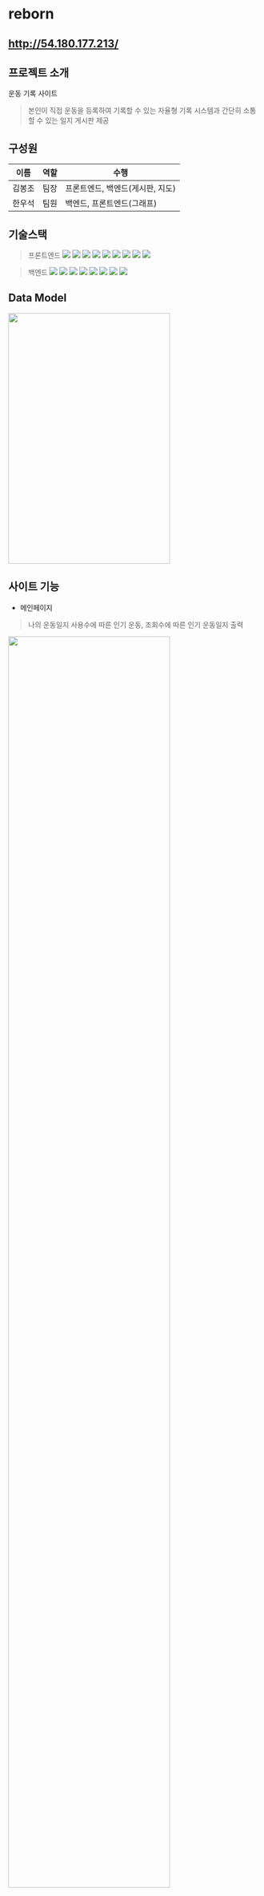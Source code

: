 # reborn
## http://54.180.177.213/

## 프로젝트 소개
운동 기록 사이트
> 본인이 직접 운동을 등록하여 기록할 수 있는 자율형 기록 시스템과 간단히 소통할 수 있는 일지 게시판 제공

## 구성원
이름 | 역할 | 수행
--- | --- | --- |
김봉조 | 팀장 | 프론트엔드, 백엔드(게시판, 지도)
한우석 | 팀원 | 백엔드, 프론트엔드(그래프)

## 기술스택
>프론트엔드
<img src="https://img.shields.io/badge/vue-black?style=flat-square&logo=Vue.js&logoColor=#4FC08D"/> <img src="https://img.shields.io/badge/html5-black?style=flat-square&logo=HTML5&logoColor=#E34F26"/> <img src="https://img.shields.io/badge/CSS3-black?style=flat-square&logo=CSS3&logoColor=#1572B6"/> <img src="https://img.shields.io/badge/JavaScript-black?style=flat-square&logo=JavaScript&logoColor=#F7DF1E"/> <img src="https://img.shields.io/badge/Bootstrap-black?style=flat-square&logo=Bootstrap&logoColor=#7952B3"/> <img src="https://img.shields.io/badge/Node.js-black?style=flat-square&logo=Node.js&logoColor=#339933"/> <img src="https://img.shields.io/badge/npm-black?style=flat-square&logo=npm&logoColor=#CB3837"/> <img src="https://img.shields.io/badge/Axios-black?style=flat-square&logo=Axios&logoColor=#5A29E4"/> <img src="https://img.shields.io/badge/Kakao-black?style=flat-square&logo=Kakao&logoColor=#FFCD00"/> 

>백엔드
<img src="https://img.shields.io/badge/IntelliJ IDEA-black?style=flat-square&logo=IntelliJ IDEA&logoColor=#000000"/> <img src="https://img.shields.io/badge/Spring Boot-black?style=flat-square&logo=Spring Boot&logoColor=#6DB33F"/> <img src="https://img.shields.io/badge/MySQL-black?style=flat-square&logo=MySQL&logoColor=#4479A1"/> <img src="https://img.shields.io/badge/Postman-black?style=flat-square&logo=Postman&logoColor=#FF6C37"/> <img src="https://img.shields.io/badge/Docker-black?style=flat-square&logo=Docker&logoColor=#2496ED"/> <img src="https://img.shields.io/badge/Redis-black?style=flat-square&logo=Redis&logoColor=#DC382D"/> <img src="https://img.shields.io/badge/Amazon AWS-black?style=flat-square&logo=Amazon AWS&logoColor=#569A31"/> <img src="https://img.shields.io/badge/Spring Security-black?style=flat-square&logo=Spring Security&logoColor=#6DB33F"/> 

## Data Model
<img src="https://user-images.githubusercontent.com/103818731/194981906-0fe1718d-21f2-42eb-8c9d-ab23632d68cd.png"  width="80%" height="500"/>

## 사이트 기능
* 메인페이지
> 나의 운동일지 사용수에 따른 인기 운동, 조회수에 따른 인기 운동일지 출력
<img src="https://user-images.githubusercontent.com/103818731/194981652-28754370-e848-4f4e-a293-8416cfc8f778.png"  width="80%" />


* 로그인
> 
<img src="https://user-images.githubusercontent.com/103818731/194983813-3d8a772d-e6c4-4ec8-a699-d99606b15f5b.png"  width="80%" />


* 회원가입
> kakao 주소검색 api를 이용한 주소 등록, id 닉네임 중복체크
<img src="https://user-images.githubusercontent.com/103818731/194983838-277a853e-e289-45c7-bc41-ffa1feb0a9c3.png"  width="80%" />


* 루틴관리 / 운동 리스트
> 개개인이 임의의 운동을 등록 할 수 있는 페이지 + 검색 
<img src="https://user-images.githubusercontent.com/103818731/194982316-45a5054d-0476-4d86-a4ba-e140aefd805b.png"  width="80%" />


* 루틴관리 / 운동 리스트 디테일
> 오늘 운동할 아이템을 나의 리스트로 넘기기 + 수정 삭제
<img src="https://user-images.githubusercontent.com/103818731/194991156-64db41c4-89ee-4f34-9f5d-b737c921b8fe.png"  width="80%" />


* 루틴관리 / 나의 리스트
> 운동 리스트에 등록된 목록 중 실제로 프로그램에 등록할 아이템을 담은 페이지 + 검색
<img src="https://user-images.githubusercontent.com/103818731/194982396-400d3794-67b9-4acb-abbd-424d814ba797.png"  width="80%" />


* 프로그램
> 나의 리스트에서 가져온 목록으로 실제 운동량을 기록
<img src="https://user-images.githubusercontent.com/103818731/194982770-a5bfae13-1f76-4235-972f-f72eff38e19a.png"  width="80%" />


* 운동일지
> 하루 운동을 기록할 수 있는 간단한 커뮤니티형 게시판
<img src="https://user-images.githubusercontent.com/103818731/194982919-8b30d300-ec12-4cd7-afd5-4830c5609765.png"  width="80%" />


* 글 내용
> 카드형으로 보여지는 내용 + 댓글 등록 수정 삭제
<img src="https://user-images.githubusercontent.com/103818731/194983202-475fc2f6-41f2-43f3-92b2-7695ae48d479.png"  width="80%" />


* 헬스장
> kakao map을 이용한 검색, 등록 가능한 헬스장 간단 평가 페이지
<img src="https://user-images.githubusercontent.com/103818731/194983396-be875bf3-e6b1-4110-b1e1-b87043cdeb86.png"  width="80%" />


* 달성도
> apexchart를 이용한 프로그램에서 받아온 데이터를 통계하여 보여주는 그래프
<img src="https://user-images.githubusercontent.com/103818731/194983502-61ac3a77-9461-4fa2-aa0c-27387c1a4557.png"  width="80%" />


* 내가 쓴 글
> 운동일지에서 등록된 글 중 본인이 등록한 게시글 보여줌
<img src="https://user-images.githubusercontent.com/103818731/194983599-cf1361e8-f306-4f99-ba68-0f1548b25da1.png"  width="80%" />


* 정보 수정
> 회원가입 페이지에서 작성한 내용 중 변경가능한 페이지
<img src="https://user-images.githubusercontent.com/103818731/194983713-9202f82f-56a4-40e0-b75d-74def6b05cf1.png"  width="80%" />


